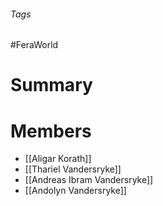 ###### Tags

#FeraWorld

# Summary 

# Members
- [[Aligar Korath]]
- [[Thariel Vandersryke]]
- [[Andreas Ibram Vandersryke]]
- [[Andolyn Vandersryke]]
